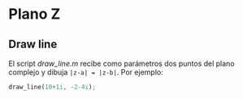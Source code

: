 # Plano Z

## Draw line

El script *draw_line.m* recibe como parámetros dos puntos del plano complejo y dibuja ```|z-a| = |z-b|```.
Por ejemplo:

```octave
draw_line(10+1i, -2-4i);
```
